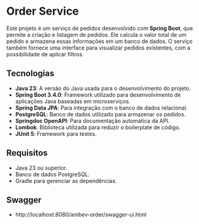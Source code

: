 # Order Service

Este projeto é um serviço de pedidos desenvolvido com **Spring Boot**, que permite a criação e listagem de pedidos. Ele calcula o valor total de um pedido e armazena essas informações em um banco de dados. O serviço também fornece uma interface para visualizar pedidos existentes, com a possibilidade de aplicar filtros.

## Tecnologias

- **Java 23**: A versão do Java usada para o desenvolvimento do projeto.
- **Spring Boot 3.4.0**: Framework utilizado para desenvolvimento de aplicações Java baseadas em microserviços.
- **Spring Data JPA**: Para integração com o banco de dados relacional.
- **PostgreSQL**: Banco de dados utilizado para armazenar os pedidos.
- **Springdoc OpenAPI**: Para documentação automática da API.
- **Lombok**: Biblioteca utilizada para reduzir o boilerplate de código.
- **JUnit 5**: Framework para testes.

## Requisitos

- Java 23 ou superior.
- Banco de dados PostgreSQL.
- Gradle para gerenciar as dependências.

## Swagger
- http://localhost:8080/ambev-order/swagger-ui.html

